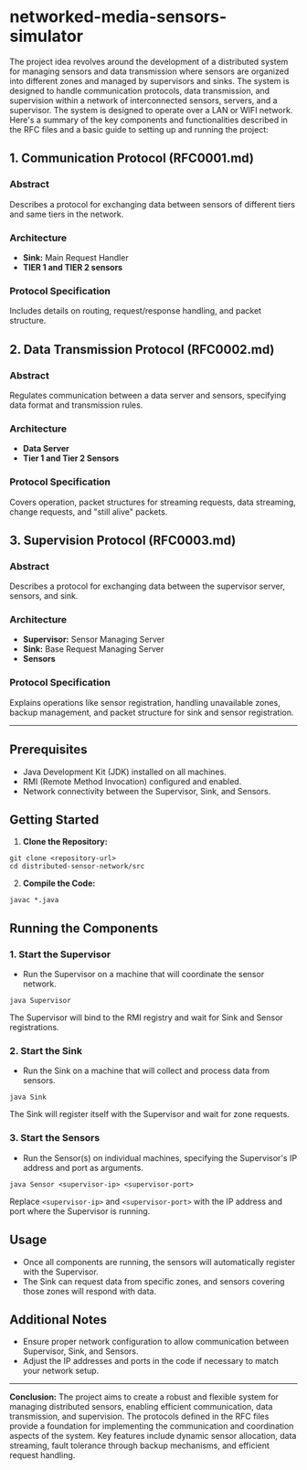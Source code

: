 # networked-media-sensors-simulator
The project idea revolves around the development of a distributed system for managing sensors and data transmission where sensors are organized into different zones and managed by supervisors and sinks. The system is designed to handle communication protocols, data transmission, and supervision within a network of interconnected sensors, servers, and a supervisor. The system is designed to operate over a LAN or WIFI network. Here's a summary of the key components and functionalities described in the RFC files and a basic guide to setting up and running the project:

## 1. Communication Protocol (RFC0001.md)
### Abstract
Describes a protocol for exchanging data between sensors of different tiers and same tiers in the network.

### Architecture
- **Sink:** Main Request Handler
- **TIER 1 and TIER 2 sensors**

### Protocol Specification
Includes details on routing, request/response handling, and packet structure.

## 2. Data Transmission Protocol (RFC0002.md)
### Abstract
Regulates communication between a data server and sensors, specifying data format and transmission rules.

### Architecture
- **Data Server**
- **Tier 1 and Tier 2 Sensors**

### Protocol Specification
Covers operation, packet structures for streaming requests, data streaming, change requests, and "still alive" packets.

## 3. Supervision Protocol (RFC0003.md)
### Abstract
Describes a protocol for exchanging data between the supervisor server, sensors, and sink.

### Architecture
- **Supervisor:** Sensor Managing Server
- **Sink:** Base Request Managing Server
- **Sensors**

### Protocol Specification
Explains operations like sensor registration, handling unavailable zones, backup management, and packet structure for sink and sensor registration.

---

## Prerequisites

- Java Development Kit (JDK) installed on all machines.
- RMI (Remote Method Invocation) configured and enabled.
- Network connectivity between the Supervisor, Sink, and Sensors.

## Getting Started

1. **Clone the Repository:**

```shell
git clone <repository-url>
cd distributed-sensor-network/src
```


2. **Compile the Code:**

```shell
javac *.java
```

## Running the Components

### 1. Start the Supervisor

- Run the Supervisor on a machine that will coordinate the sensor network.

```shell
java Supervisor
```

The Supervisor will bind to the RMI registry and wait for Sink and Sensor registrations.

### 2. Start the Sink

- Run the Sink on a machine that will collect and process data from sensors.
```shell
java Sink
```

The Sink will register itself with the Supervisor and wait for zone requests.

### 3. Start the Sensors

- Run the Sensor(s) on individual machines, specifying the Supervisor's IP address and port as arguments.

```shell
java Sensor <supervisor-ip> <supervisor-port>
```

Replace `<supervisor-ip>` and `<supervisor-port>` with the IP address and port where the Supervisor is running.

## Usage

- Once all components are running, the sensors will automatically register with the Supervisor.
- The Sink can request data from specific zones, and sensors covering those zones will respond with data.

## Additional Notes

- Ensure proper network configuration to allow communication between Supervisor, Sink, and Sensors.
- Adjust the IP addresses and ports in the code if necessary to match your network setup.



---
**Conclusion:**
The project aims to create a robust and flexible system for managing distributed sensors, enabling efficient communication, data transmission, and supervision. The protocols defined in the RFC files provide a foundation for implementing the communication and coordination aspects of the system. Key features include dynamic sensor allocation, data streaming, fault tolerance through backup mechanisms, and efficient request handling.
